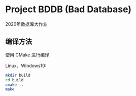 # Project BDDB (Bad Database)

2020年数据库大作业

## 编译方法

使用 CMake 进行编译

Linux、Windows10:

```bash
mkdir build
cd build
cmake ..
make
```
